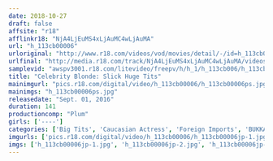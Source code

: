 ```yaml
---
date: 2018-10-27
draft: false
affsite: "r18"
afflinkr18: "NjA4LjEuMS4xLjAuMC4wLjAuMA"
url: "h_113cb00006"
urloriginal: "http://www.r18.com/videos/vod/movies/detail/-/id=h_113cb00006"
urlfinal: "http://media.r18.com/track/NjA4LjEuMS4xLjAuMC4wLjAuMA/videos/vod/movies/detail/-/id=h_113cb00006"
samplevid: "awspv3001.r18.com/litevideo/freepv/h/h_1/h_113cb006/h_113cb006_dmb_s.mp4"
title: "Celebrity Blonde: Slick Huge Tits"
mainimgurl: "pics.r18.com/digital/video/h_113cb00006/h_113cb00006ps.jpg"
mainimgs: "h_113cb00006ps.jpg"
releasedate: "Sept. 01, 2016"
duration: 141
productioncomp: "Plum"
girls: ['----']
categories: ['Big Tits', 'Caucasian Actress', 'Foreign Imports', 'BUKKAKE', 'Titty Fuck']
imgurls: ['pics.r18.com/digital/video/h_113cb00006/h_113cb00006jp-1.jpg', 'pics.r18.com/digital/video/h_113cb00006/h_113cb00006jp-2.jpg', 'pics.r18.com/digital/video/h_113cb00006/h_113cb00006jp-3.jpg', 'pics.r18.com/digital/video/h_113cb00006/h_113cb00006jp-4.jpg', 'pics.r18.com/digital/video/h_113cb00006/h_113cb00006jp-5.jpg', 'pics.r18.com/digital/video/h_113cb00006/h_113cb00006jp-6.jpg', 'pics.r18.com/digital/video/h_113cb00006/h_113cb00006jp-7.jpg', 'pics.r18.com/digital/video/h_113cb00006/h_113cb00006jp-8.jpg', 'pics.r18.com/digital/video/h_113cb00006/h_113cb00006jp-9.jpg', 'pics.r18.com/digital/video/h_113cb00006/h_113cb00006jp-10.jpg', 'pics.r18.com/digital/video/h_113cb00006/h_113cb00006jp-11.jpg', 'pics.r18.com/digital/video/h_113cb00006/h_113cb00006jp-12.jpg', 'pics.r18.com/digital/video/h_113cb00006/h_113cb00006jp-13.jpg', 'pics.r18.com/digital/video/h_113cb00006/h_113cb00006jp-14.jpg', 'pics.r18.com/digital/video/h_113cb00006/h_113cb00006jp-15.jpg', 'pics.r18.com/digital/video/h_113cb00006/h_113cb00006jp-16.jpg', 'pics.r18.com/digital/video/h_113cb00006/h_113cb00006jp-17.jpg', 'pics.r18.com/digital/video/h_113cb00006/h_113cb00006jp-18.jpg', 'pics.r18.com/digital/video/h_113cb00006/h_113cb00006jp-19.jpg', 'pics.r18.com/digital/video/h_113cb00006/h_113cb00006jp-20.jpg']
imgs: ['h_113cb00006jp-1.jpg', 'h_113cb00006jp-2.jpg', 'h_113cb00006jp-3.jpg', 'h_113cb00006jp-4.jpg', 'h_113cb00006jp-5.jpg', 'h_113cb00006jp-6.jpg', 'h_113cb00006jp-7.jpg', 'h_113cb00006jp-8.jpg', 'h_113cb00006jp-9.jpg', 'h_113cb00006jp-10.jpg', 'h_113cb00006jp-11.jpg', 'h_113cb00006jp-12.jpg', 'h_113cb00006jp-13.jpg', 'h_113cb00006jp-14.jpg', 'h_113cb00006jp-15.jpg', 'h_113cb00006jp-16.jpg', 'h_113cb00006jp-17.jpg', 'h_113cb00006jp-18.jpg', 'h_113cb00006jp-19.jpg', 'h_113cb00006jp-20.jpg']
---
```

